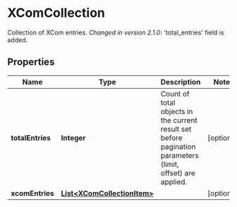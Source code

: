 

# XComCollection

Collection of XCom entries.  *Changed in version 2.1.0*&#58; 'total_entries' field is added. 

## Properties

| Name | Type | Description | Notes |
|------------ | ------------- | ------------- | -------------|
|**totalEntries** | **Integer** | Count of total objects in the current result set before pagination parameters (limit, offset) are applied.  |  [optional] |
|**xcomEntries** | [**List&lt;XComCollectionItem&gt;**](XComCollectionItem.md) |  |  [optional] |




